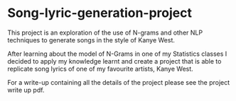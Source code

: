# Song-lyric-generation-project
This project is an exploration of the use of N-grams and other NLP techniques to generate songs in the style of Kanye West.

After learning about the model of N-Grams in one of my Statistics classes I decided to apply my knowledge learnt and create a project
that is able to replicate song lyrics of one of my favourite artists, Kanye West.

For a write-up containing all the details of the project please see the project write up pdf.
